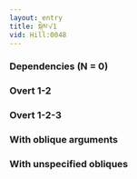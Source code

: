```yaml
---
layout: entry
title: སྐེམ་√1
vid: Hill:0048
---
```

### Dependencies (N = 0)


### Overt 1-2


### Overt 1-2-3


### With oblique arguments


### With unspecified obliques
